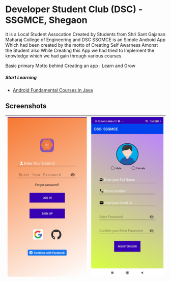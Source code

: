 # Developer Student Club (DSC) - SSGMCE, Shegaon

It is a Local Student Assocation Created by Students from Shri Sant Gajanan Maharaj College of Engineering and DSC SSGMCE is an Simple Android App Which had been created by the motto of Creating Self Awarness Amonst the Student also While Creating this App we had tried to  Implement the knowledge which we had gain through various courses.

Basic primary Motto behind Creating an app : Learn and Grow

##### Start Learning
+ [Android Fundamental Courses in Java](https://developer.android.com/courses/fundamentals-training/overview-v2)

## Screenshots
| ![](https://github.com/SudhirGhagare/dsc_ssgmce/blob/master/Login_screen_SS.jpg) | ![](https://github.com/SudhirGhagare/dsc_ssgmce/blob/master/Sign_UP%20SS.jpg) |
| --- | --- |
